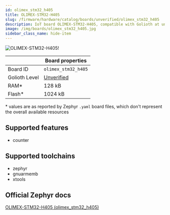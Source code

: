 ```yaml
---
id: olimex_stm32_h405
title: OLIMEX-STM32-H405
slug: /firmware/hardware/catalog/boards/unverified/olimex_stm32_h405
description: IoT board OLIMEX-STM32-H405, compatible with Golioth at unverified level.
image: /img/boards/olimex_stm32_h405.jpg
sidebar_class_name: hide-item
---
```


[//]: # (This is an auto-generated file, do not edit! Changes to it will be lost upon re-generation)

![OLIMEX-STM32-H405!](/img/boards/olimex_stm32_h405.jpg "OLIMEX-STM32-H405")

|                | Board properties     |
| -------------  | -------------------- |
| Board ID       | `olimex_stm32_h405` |
| Golioth Level  | [Unverified](/firmware/hardware#unverified-boards) |
| RAM*           | 128 kB |
| Flash*         | 1024 kB |

\* values are as reported by Zephyr `.yaml` board files, which don't represent the overall available resources



## Supported features

* counter

## Supported toolchains

* zephyr
* gnuarmemb
* xtools

## Official Zephyr docs

[OLIMEX-STM32-H405 (olimex_stm32_h405)](https://docs.zephyrproject.org/latest/boards/olimex/stm32_h405/doc/index.html)
